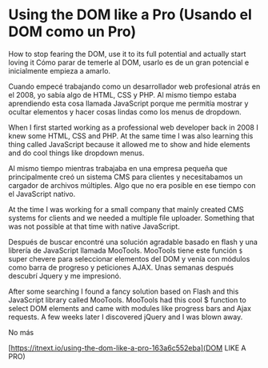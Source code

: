# Using the DOM like a Pro (Usando el DOM como un Pro)

How to stop fearing the DOM, use it to its full potential and actually start loving it
Cómo parar de temerle al DOM, usarlo es de un gran potencial e inicialmente empieza a amarlo.

Cuando empecé trabajando como un desarrollador web profesional atrás en el 2008, yo sabía algo de HTML, CSS y PHP. Al mismo tiempo estaba aprendiendo esta cosa llamada JavaScript porque me permitía mostrar y ocultar elementos y hacer cosas lindas como los menus de dropdown.

When I first started working as a professional web developer back in 2008 I knew some HTML, CSS and PHP. At the same time I was also learning this thing called JavaScript because it allowed me to show and hide elements and do cool things like dropdown menus.

Al mismo tiempo mientras trabajaba en una empresa pequeña que principalmente creó un sistema CMS para clientes y necesitabamos un cargador de archivos múltiples. Algo que no era posible en ese tiempo con el JavaScript nativo.

At the time I was working for a small company that mainly created CMS systems for clients and we needed a multiple file uploader. Something that was not possible at that time with native JavaScript.

Después de buscar encontré una solución agradable basado en flash y una librería de JavaScript llamada MooTools. MooTools tiene este función `$` super chevere para seleccionar elementos del DOM y venía con módulos como barra de progreso y peticiones AJAX. Unas semanas después descubrí Jquery y me impresionó.

After some searching I found a fancy solution based on Flash and this JavaScript library called MooTools. MooTools had this cool $ function to select DOM elements and came with modules like progress bars and Ajax requests. A few weeks later I discovered jQuery and I was blown away.

No más


[https://itnext.io/using-the-dom-like-a-pro-163a6c552eba](DOM LIKE A PRO)
